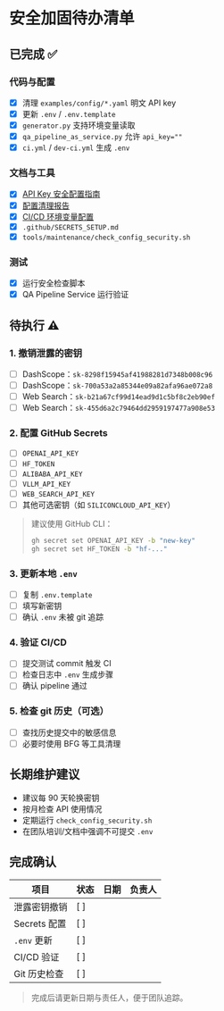 # 安全加固待办清单

## 已完成 ✅

### 代码与配置
- [x] 清理 `examples/config/*.yaml` 明文 API key
- [x] 更新 `.env` / `.env.template`
- [x] `generator.py` 支持环境变量读取
- [x] `qa_pipeline_as_service.py` 允许 `api_key=""`
- [x] `ci.yml` / `dev-ci.yml` 生成 `.env`

### 文档与工具
- [x] [API Key 安全配置指南](../security/api_key_security.md)
- [x] [配置清理报告](config_cleanup_report.md)
- [x] [CI/CD 环境变量配置](../ci_cd/cicd_env_setup.md)
- [x] `.github/SECRETS_SETUP.md`
- [x] `tools/maintenance/check_config_security.sh`

### 测试
- [x] 运行安全检查脚本
- [x] QA Pipeline Service 运行验证

## 待执行 ⚠️

### 1. 撤销泄露的密钥
- [ ] DashScope：`sk-8298f15945af41988281d7348b008c96`
- [ ] DashScope：`sk-700a53a2a85344e09a82afa96ae072a8`
- [ ] Web Search：`sk-b21a67cf99d14ead9d1c5bf8c2eb90ef`
- [ ] Web Search：`sk-455d6a2c79464dd2959197477a908e53`

### 2. 配置 GitHub Secrets
- [ ] `OPENAI_API_KEY`
- [ ] `HF_TOKEN`
- [ ] `ALIBABA_API_KEY`
- [ ] `VLLM_API_KEY`
- [ ] `WEB_SEARCH_API_KEY`
- [ ] 其他可选密钥（如 `SILICONCLOUD_API_KEY`）

> 建议使用 GitHub CLI：
> ```bash
> gh secret set OPENAI_API_KEY -b "new-key"
> gh secret set HF_TOKEN -b "hf-..."
> ```

### 3. 更新本地 `.env`
- [ ] 复制 `.env.template`
- [ ] 填写新密钥
- [ ] 确认 `.env` 未被 git 追踪

### 4. 验证 CI/CD
- [ ] 提交测试 commit 触发 CI
- [ ] 检查日志中 `.env` 生成步骤
- [ ] 确认 pipeline 通过

### 5. 检查 git 历史（可选）
- [ ] 查找历史提交中的敏感信息
- [ ] 必要时使用 BFG 等工具清理

## 长期维护建议

- 建议每 90 天轮换密钥
- 按月检查 API 使用情况
- 定期运行 `check_config_security.sh`
- 在团队培训/文档中强调不可提交 `.env`

## 完成确认

| 项目 | 状态 | 日期 | 负责人 |
|------|------|------|--------|
| 泄露密钥撤销 | [ ] | | |
| Secrets 配置 | [ ] | | |
| `.env` 更新 | [ ] | | |
| CI/CD 验证 | [ ] | | |
| Git 历史检查 | [ ] | | |

> 完成后请更新日期与责任人，便于团队追踪。
